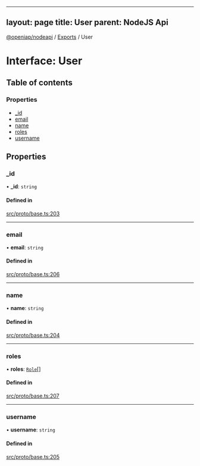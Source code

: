 
---
layout: page
title: User
parent: NodeJS Api
---
[@openiap/nodeapi](../README.md) / [Exports](../modules.md) / User

# Interface: User

## Table of contents

### Properties

- [\_id](User.md#_id)
- [email](User.md#email)
- [name](User.md#name)
- [roles](User.md#roles)
- [username](User.md#username)

## Properties

### \_id

• **\_id**: `string`

#### Defined in

[src/proto/base.ts:203](https://github.com/openiap/nodeapi/blob/a6b5438/src/proto/base.ts#L203)

___

### email

• **email**: `string`

#### Defined in

[src/proto/base.ts:206](https://github.com/openiap/nodeapi/blob/a6b5438/src/proto/base.ts#L206)

___

### name

• **name**: `string`

#### Defined in

[src/proto/base.ts:204](https://github.com/openiap/nodeapi/blob/a6b5438/src/proto/base.ts#L204)

___

### roles

• **roles**: [`Role`](../modules.md#role)[]

#### Defined in

[src/proto/base.ts:207](https://github.com/openiap/nodeapi/blob/a6b5438/src/proto/base.ts#L207)

___

### username

• **username**: `string`

#### Defined in

[src/proto/base.ts:205](https://github.com/openiap/nodeapi/blob/a6b5438/src/proto/base.ts#L205)
